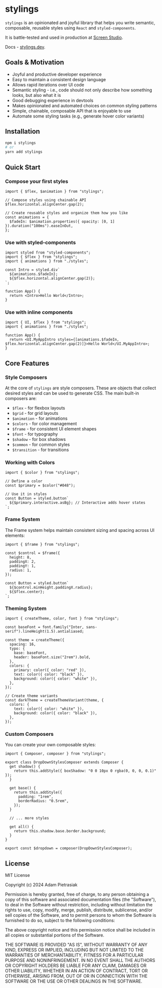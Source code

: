 # stylings

`stylings` is an opinionated and joyful library that helps you write semantic, composable, reusable styles using `React` and `styled-components`.

It is battle-tested and used in production at [Screen Studio](https://screen.studio).

Docs - [stylings.dev](https://stylings.dev).

## Goals & Motivation

- Joyful and productive developer experience
- Easy to maintain a consistent design language
- Allows rapid iterations over UI code
- Semantic styling - i.e., code should not only describe how something looks, but also what it is
- Good debugging experience in devtools
- Makes opinionated and automated choices on common styling patterns
- Simple, chainable, composable API that is enjoyable to use
- Automate some styling tasks (e.g., generate hover color variants)

## Installation

```sh
npm i stylings
# or
yarn add stylings
```

## Quick Start

### Compose your first styles

```tsx
import { $flex, $animation } from "stylings";

// Compose styles using chainable API
$flex.horizontal.alignCenter.gap(2);

// Create reusable styles and organize them how you like
const animations = {
  $fadeIn: $animation.properties({ opacity: [0, 1] }).duration("100ms").easeInOut,
};
```

### Use with styled-components

```tsx
import styled from "styled-components";
import { $flex } from "stylings";
import { animations } from "./styles";

const Intro = styled.div`
  ${animations.$fadeIn};
  ${$flex.horizontal.alignCenter.gap(2)};
`;

function App() {
  return <Intro>Hello World</Intro>;
}
```

### Use with inline components

```tsx
import { UI, $flex } from "stylings";
import { animations } from "./styles";

function App() {
  return <UI.MyAppIntro styles={[animations.$fadeIn, $flex.horizontal.alignCenter.gap(2)]}>Hello World</UI.MyAppIntro>;
}
```

## Core Features

### Style Composers

At the core of `stylings` are style composers. These are objects that collect desired styles and can be used to generate CSS. The main built-in composers are:

- `$flex` - for flexbox layouts
- `$grid` - for grid layouts
- `$animation` - for animations
- `$colors` - for color management
- `$frame` - for consistent UI element shapes
- `$font` - for typography
- `$shadow` - for box shadows
- `$common` - for common styles
- `$transition` - for transitions

### Working with Colors

```tsx
import { $color } from "stylings";

// Define a color
const $primary = $color("#048");

// Use it in styles
const Button = styled.button`
  ${$primary.interactive.asBg}; // Interactive adds hover states
`;
```

### Frame System

The Frame system helps maintain consistent sizing and spacing across UI elements:

```tsx
import { $frame } from "stylings";

const $control = $frame({
  height: 8,
  paddingX: 2,
  paddingY: 1,
  radius: 1,
});

const Button = styled.button`
  ${$control.minHeight.paddingX.radius};
  ${$flex.center};
`;
```

### Theming System

```tsx
import { createTheme, color, font } from "stylings";

const baseFont = font.family("Inter, sans-serif").lineHeight(1.5).antialiased;

const theme = createTheme({
  spacing: 16,
  typo: {
    base: baseFont,
    header: baseFont.size("2rem").bold,
  },
  colors: {
    primary: color({ color: "red" }),
    text: color({ color: "black" }),
    background: color({ color: "white" }),
  },
});

// Create theme variants
const darkTheme = createThemeVariant(theme, {
  colors: {
    text: color({ color: "white" }),
    background: color({ color: "black" }),
  },
});
```

### Custom Composers

You can create your own composable styles:

```tsx
import { Composer, composer } from "stylings";

export class DropDownStylesComposer extends Composer {
  get shadow() {
    return this.addStyle({ boxShadow: "0 0 10px 0 rgba(0, 0, 0, 0.1)" });
  }

  get base() {
    return this.addStyle({
      padding: "1rem",
      borderRadius: "0.5rem",
    });
  }

  // ... more styles

  get all() {
    return this.shadow.base.border.background;
  }
}

export const $dropdown = composer(DropDownStylesComposer);
```

## License

MIT License

Copyright (c) 2024 Adam Pietrasiak

Permission is hereby granted, free of charge, to any person obtaining a copy
of this software and associated documentation files (the "Software"), to deal
in the Software without restriction, including without limitation the rights
to use, copy, modify, merge, publish, distribute, sublicense, and/or sell
copies of the Software, and to permit persons to whom the Software is
furnished to do so, subject to the following conditions:

The above copyright notice and this permission notice shall be included in all
copies or substantial portions of the Software.

THE SOFTWARE IS PROVIDED "AS IS", WITHOUT WARRANTY OF ANY KIND, EXPRESS OR
IMPLIED, INCLUDING BUT NOT LIMITED TO THE WARRANTIES OF MERCHANTABILITY,
FITNESS FOR A PARTICULAR PURPOSE AND NONINFRINGEMENT. IN NO EVENT SHALL THE
AUTHORS OR COPYRIGHT HOLDERS BE LIABLE FOR ANY CLAIM, DAMAGES OR OTHER
LIABILITY, WHETHER IN AN ACTION OF CONTRACT, TORT OR OTHERWISE, ARISING FROM,
OUT OF OR IN CONNECTION WITH THE SOFTWARE OR THE USE OR OTHER DEALINGS IN THE
SOFTWARE.
